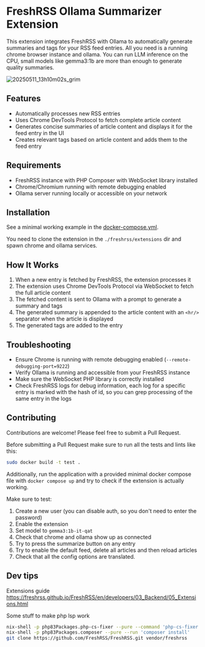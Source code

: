 # FreshRSS Ollama Summarizer Extension

This extension integrates FreshRSS with Ollama to automatically generate summaries and tags for your RSS feed entries. All you need is a running chrome browser instance and ollama. You can run LLM inference on the CPU, small models like gemma3:1b are more than enough to generate quality summaries.

![20250511_13h10m02s_grim](https://github.com/user-attachments/assets/423ee763-aeeb-4eb9-be60-697865de3f00)


## Features

- Automatically processes new RSS entries
- Uses Chrome DevTools Protocol to fetch complete article content
- Generates concise summaries of article content and displays it for the feed entry in the UI
- Creates relevant tags based on article content and adds them to the feed entry

## Requirements

- FreshRSS instance with PHP Composer with WebSocket library installed
- Chrome/Chromium running with remote debugging enabled
- Ollama server running locally or accessible on your network

## Installation

See a minimal working example in the [docker-compose.yml](/docker-compose.yml).

You need to clone the extension in the `./freshrss/extensions` dir and spawn chrome and ollama services.

## How It Works

1. When a new entry is fetched by FreshRSS, the extension processes it
2. The extension uses Chrome DevTools Protocol via WebSocket to fetch the full article content
3. The fetched content is sent to Ollama with a prompt to generate a summary and tags
4. The generated summary is appended to the article content with an `<hr/>` separator when the article is displayed
5. The generated tags are added to the entry

## Troubleshooting

- Ensure Chrome is running with remote debugging enabled (`--remote-debugging-port=9222`)
- Verify Ollama is running and accessible from your FreshRSS instance
- Make sure the WebSocket PHP library is correctly installed
- Check FreshRSS logs for debug information, each log for a specific entry is marked with the hash of id, so you can grep processing of the same entry in the logs

## Contributing

Contributions are welcome! Please feel free to submit a Pull Request.

Before submitting a Pull Request make sure to run all the tests and lints like this:

```sh
sudo docker build -t test .
```

Additionally, run the application with a provided minimal docker compose file with `docker compose up` and try to check if the extension is actually working.

Make sure to test:

1. Create a new user (you can disable auth, so you don't need to enter the password)
2. Enable the extension
3. Set model to `gemma3:1b-it-qat`
4. Check that chrome and ollama show up as connected
5. Try to press the summarize button on any entry
6. Try to enable the default feed, delete all articles and then reload articles
7. Check that all the config options are translated.

## Dev tips

Extensions guide https://freshrss.github.io/FreshRSS/en/developers/03_Backend/05_Extensions.html

Some stuff to make php lsp work
```sh
nix-shell -p php83Packages.php-cs-fixer --pure --command 'php-cs-fixer fix extension.php'
nix-shell -p php83Packages.composer --pure --run 'composer install'
git clone https://github.com/FreshRSS/FreshRSS.git vendor/freshrss
```
